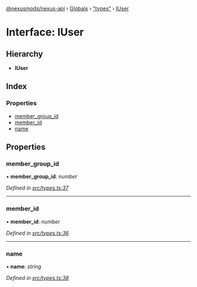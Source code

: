 [@nexusmods/nexus-api](../README.md) › [Globals](../globals.md) › ["types"](../modules/_types_.md) › [IUser](_types_.iuser.md)

# Interface: IUser

## Hierarchy

* **IUser**

## Index

### Properties

* [member_group_id](_types_.iuser.md#member_group_id)
* [member_id](_types_.iuser.md#member_id)
* [name](_types_.iuser.md#name)

## Properties

###  member_group_id

• **member_group_id**: *number*

*Defined in [src/types.ts:37](https://github.com/Nexus-Mods/node-nexus-api/blob/master/src/types.ts#L37)*

___

###  member_id

• **member_id**: *number*

*Defined in [src/types.ts:36](https://github.com/Nexus-Mods/node-nexus-api/blob/master/src/types.ts#L36)*

___

###  name

• **name**: *string*

*Defined in [src/types.ts:38](https://github.com/Nexus-Mods/node-nexus-api/blob/master/src/types.ts#L38)*
